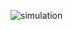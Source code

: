 ![simulation](https://github.com/AnilSAski/M2_Automatic_door_control_system/tree/main/3_Implementation/simulation)

